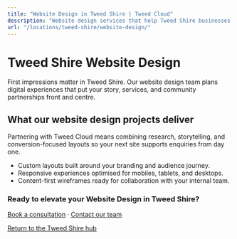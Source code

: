 ```yaml
---
title: "Website Design in Tweed Shire | Tweed Cloud"
description: "Website design services that help Tweed Shire businesses stand out online."
url: "/locations/tweed-shire/website-design/"
---
```


# Tweed Shire Website Design

First impressions matter in Tweed Shire. Our website design team plans digital experiences that put your story, services, and community partnerships front and centre.

## What our website design projects deliver

Partnering with Tweed Cloud means combining research, storytelling, and conversion-focused layouts so your next site supports enquiries from day one.

- Custom layouts built around your branding and audience journey.
- Responsive experiences optimised for mobiles, tablets, and desktops.
- Content-first wireframes ready for collaboration with your internal team.

### Ready to elevate your Website Design in Tweed Shire?

[Book a consultation](/consultation/) · [Contact our team](/contact/)

[Return to the Tweed Shire hub](/locations/tweed-shire/)
